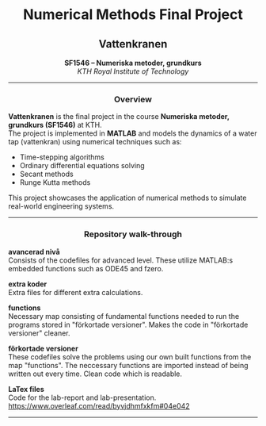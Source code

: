 
<h1 align="center">Numerical Methods Final Project</h1>
<h2 align="center">Vattenkranen</h2>

<p align="center">
  <b>SF1546 – Numeriska metoder, grundkurs</b><br>
  <i>KTH Royal Institute of Technology</i><br>
</p>

---

<h3 align="center">Overview</h3>

**Vattenkranen** is the final project in the course **Numeriska metoder, grundkurs (SF1546)** at KTH.  
The project is implemented in **MATLAB** and models the dynamics of a water tap (vattenkran) using numerical techniques such as:

- Time-stepping algorithms
- Ordinary differential equations solving
- Secant methods
- Runge Kutta methods

This project showcases the application of numerical methods to simulate real-world engineering systems.

---

<h3 align="center">Repository walk-through</h3>

**avancerad nivå**<br>
Consists of the codefiles for advanced level. These utilize MATLAB:s embedded functions such as ODE45 and fzero.

**extra koder**<br>
Extra files for different extra calculations.

**functions**<br>
Necessary map consisting of fundamental functions needed to run the programs stored in "förkortade versioner". Makes the code in "förkortade versioner" cleaner.

**förkortade versioner**<br>
These codefiles solve the problems using our own built functions from the map "functions". The neccessary functions are imported instead of being written out every time. Clean code which is readable.

**LaTex files**<br>
Code for the lab-report and lab-presentation.
https://www.overleaf.com/read/byvjdhmfxkfm#04e042


---
